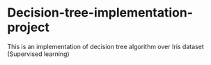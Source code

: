 # Decision-tree-implementation-project
This is an implementation of decision tree algorithm over Iris dataset (Supervised learning)

